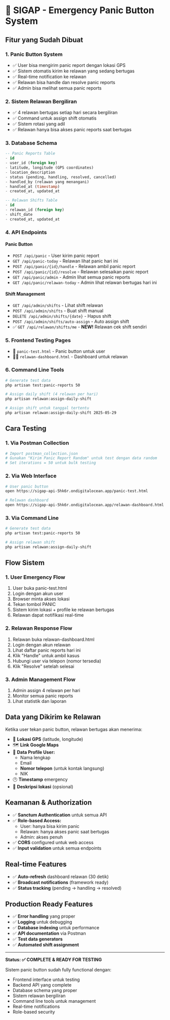 # 🚨 SIGAP - Emergency Panic Button System

## Fitur yang Sudah Dibuat

### 1. **Panic Button System**
- ✅ User bisa mengirim panic report dengan lokasi GPS
- ✅ Sistem otomatis kirim ke relawan yang sedang bertugas
- ✅ Real-time notification ke relawan
- ✅ Relawan bisa handle dan resolve panic reports
- ✅ Admin bisa melihat semua panic reports

### 2. **Sistem Relawan Bergiliran**
- ✅ 4 relawan bertugas setiap hari secara bergiliran
- ✅ Command untuk assign shift otomatis
- ✅ Sistem rotasi yang adil
- ✅ Relawan hanya bisa akses panic reports saat bertugas

### 3. **Database Schema**
```sql
-- Panic Reports Table
- id
- user_id (foreign key)
- latitude, longitude (GPS coordinates)
- location_description
- status (pending, handling, resolved, cancelled)
- handled_by (relawan yang menangani)
- handled_at (timestamp)
- created_at, updated_at

-- Relawan Shifts Table
- id
- relawan_id (foreign key)
- shift_date
- created_at, updated_at
```

### 4. **API Endpoints**

#### Panic Button
- `POST /api/panic` - User kirim panic report
- `GET /api/panic-today` - Relawan lihat panic hari ini
- `POST /api/panic/{id}/handle` - Relawan ambil panic report
- `POST /api/panic/{id}/resolve` - Relawan selesaikan panic report
- `GET /api/panic/admin` - Admin lihat semua panic reports
- `GET /api/panic/relawan-today` - Admin lihat relawan bertugas hari ini

#### Shift Management
- `GET /api/admin/shifts` - Lihat shift relawan
- `POST /api/admin/shifts` - Buat shift manual
- `DELETE /api/admin/shifts/{date}` - Hapus shift
- `POST /api/admin/shifts/auto-assign` - Auto assign shift
- ✅ `GET /api/relawan/shifts/me` - **NEW!** Relawan cek shift sendiri

### 5. **Frontend Testing Pages**
- 📱 `panic-test.html` - Panic button untuk user
- 👮‍♂️ `relawan-dashboard.html` - Dashboard untuk relawan

### 6. **Command Line Tools**
```bash
# Generate test data
php artisan test:panic-reports 50

# Assign daily shift (4 relawan per hari)
php artisan relawan:assign-daily-shift

# Assign shift untuk tanggal tertentu
php artisan relawan:assign-daily-shift 2025-05-29
```

## Cara Testing

### 1. **Via Postman Collection**
```bash
# Import postman_collection.json
# Gunakan "Kirim Panic Report Random" untuk test dengan data random
# Set iterations = 50 untuk bulk testing
```

### 2. **Via Web Interface**
```bash
# User panic button
open https://sigap-api-5hk6r.ondigitalocean.app/panic-test.html

# Relawan dashboard
open https://sigap-api-5hk6r.ondigitalocean.app/relawan-dashboard.html
```

### 3. **Via Command Line**
```bash
# Generate test data
php artisan test:panic-reports 50

# Assign relawan shift
php artisan relawan:assign-daily-shift
```

## Flow Sistem

### 1. **User Emergency Flow**
1. User buka panic-test.html
2. Login dengan akun user
3. Browser minta akses lokasi
4. Tekan tombol PANIC
5. Sistem kirim lokasi + profile ke relawan bertugas
6. Relawan dapat notifikasi real-time

### 2. **Relawan Response Flow**
1. Relawan buka relawan-dashboard.html
2. Login dengan akun relawan
3. Lihat daftar panic reports hari ini
4. Klik "Handle" untuk ambil kasus
5. Hubungi user via telepon (nomor tersedia)
6. Klik "Resolve" setelah selesai

### 3. **Admin Management Flow**
1. Admin assign 4 relawan per hari
2. Monitor semua panic reports
3. Lihat statistik dan laporan

## Data yang Dikirim ke Relawan

Ketika user tekan panic button, relawan bertugas akan menerima:
- 📍 **Lokasi GPS** (latitude, longitude)
- 🗺️ **Link Google Maps** 
- 👤 **Data Profile User:**
  - Nama lengkap
  - Email
  - **Nomor telepon** (untuk kontak langsung)
  - NIK
- 🕐 **Timestamp** emergency
- 📝 **Deskripsi lokasi** (opsional)

## Keamanan & Authorization

- ✅ **Sanctum Authentication** untuk semua API
- ✅ **Role-based Access:**
  - User: hanya bisa kirim panic
  - Relawan: hanya akses panic saat bertugas
  - Admin: akses penuh
- ✅ **CORS** configured untuk web access
- ✅ **Input validation** untuk semua endpoints

## Real-time Features

- ✅ **Auto-refresh** dashboard relawan (30 detik)
- ✅ **Broadcast notifications** (framework ready)
- ✅ **Status tracking** (pending → handling → resolved)

## Production Ready Features

- ✅ **Error handling** yang proper
- ✅ **Logging** untuk debugging
- ✅ **Database indexing** untuk performance
- ✅ **API documentation** via Postman
- ✅ **Test data generators**
- ✅ **Automated shift assignment**

---

**Status: ✅ COMPLETE & READY FOR TESTING**

Sistem panic button sudah fully functional dengan:
- Frontend interface untuk testing
- Backend API yang complete
- Database schema yang proper
- Sistem relawan bergiliran
- Command line tools untuk management
- Real-time notifications
- Role-based security
